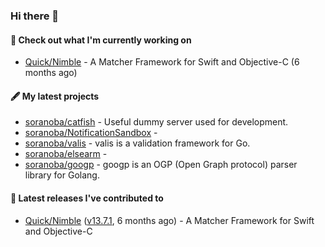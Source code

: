 ### Hi there 👋

#### 👷  Check out what I'm currently working on

- [Quick/Nimble](https://github.com/Quick/Nimble) - A Matcher Framework for Swift and Objective-C (6 months ago)

#### 🖋️  My latest projects

- [soranoba/catfish](https://github.com/soranoba/catfish) - Useful dummy server used for development.
- [soranoba/NotificationSandbox](https://github.com/soranoba/NotificationSandbox) - 
- [soranoba/valis](https://github.com/soranoba/valis) - valis is a validation framework for Go.
- [soranoba/elsearm](https://github.com/soranoba/elsearm) - 
- [soranoba/googp](https://github.com/soranoba/googp) - googp is an OGP (Open Graph protocol) parser library for Golang.

#### 🚀  Latest releases I've contributed to

- [Quick/Nimble](https://github.com/Quick/Nimble) ([v13.7.1](https://github.com/Quick/Nimble/releases/tag/v13.7.1), 6 months ago) - A Matcher Framework for Swift and Objective-C
